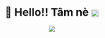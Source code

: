 <h1 align="center">👋 Hello!! 
  <a href="https://www.facebook.com/thanhtam.huynh.311056" style="text-decoration: none; color: #000;">
    Tâm nè
  </a> 
  <img src="https://github.com/user-attachments/assets/6bcb29b1-3b78-4401-bb1c-fcf9f7301746" alt="Tam ne" width="20" height="20" style="vertical-align: middle;">
</h1>

<p align="center"> 
  <a>
    <img src="https://github.com/user-attachments/assets/69d471e0-e7be-4271-9f87-df1c2bb1a05a" style="max-width: 100%; height: auto;"/>
  </a>
</p>
